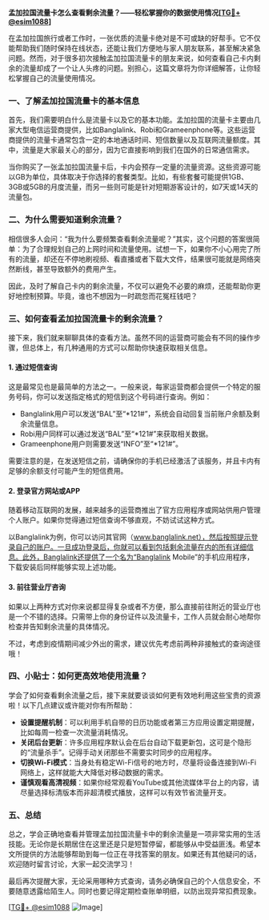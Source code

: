 **孟加拉国流量卡怎么查看剩余流量？——轻松掌握你的数据使用情况[[TG💪+ @esim1088](https://t.me/s/esim1088)]**

在孟加拉国旅行或者工作时，一张优质的流量卡绝对是不可或缺的好帮手。它不仅能帮助我们随时保持在线状态，还能让我们方便地与家人朋友联系，甚至解决紧急问题。然而，对于很多初次接触孟加拉国流量卡的朋友来说，如何查看自己卡内剩余的流量却成了一个让人头疼的问题。别担心，这篇文章将为你详细解答，让你轻松掌握自己的流量使用情况。

### **一、了解孟加拉国流量卡的基本信息**

首先，我们需要明白什么是流量卡以及它的基本功能。孟加拉国的流量卡主要由几家大型电信运营商提供，比如Banglalink、Robi和Grameenphone等。这些运营商提供的流量卡通常包含一定的本地通话时间、短信数量以及互联网流量额度。其中，流量是大家最关心的部分，因为它直接影响到我们在国外的日常通信需求。

当你购买了一张孟加拉国流量卡后，卡内会预存一定量的流量资源。这些资源可能以GB为单位，具体取决于你选择的套餐类型。比如，有些套餐可能提供1GB、3GB或5GB的月度流量，而另一些则可能是针对短期游客设计的，如7天或14天的流量包。

### **二、为什么需要知道剩余流量？**

相信很多人会问：“我为什么要频繁查看剩余流量呢？”其实，这个问题的答案很简单：为了合理规划自己的上网时间和流量使用。试想一下，如果你不小心用完了所有的流量，却还在不停地刷视频、看直播或者下载大文件，结果很可能就是网络突然断线，甚至导致额外的费用产生。

因此，及时了解自己卡内的剩余流量，不仅可以避免不必要的麻烦，还能帮助你更好地控制预算。毕竟，谁也不想因为一时疏忽而花冤枉钱吧？

### **三、如何查看孟加拉国流量卡的剩余流量？**

接下来，我们就来聊聊具体的查看方法。虽然不同的运营商可能会有不同的操作步骤，但总体上，有几种通用的方式可以帮助你快速获取相关信息。

#### **1. 通过短信查询**

这是最常见也是最简单的方法之一。一般来说，每家运营商都会提供一个特定的服务号码，你可以发送指定格式的短信到这个号码进行查询。例如：

- Banglalink用户可以发送“BAL”至“*121#”，系统会自动回复当前账户余额及剩余流量信息。
- Robi用户同样可以通过发送“BAL”至“*121#”来获取相关数据。
- Grameenphone用户则需要发送“INFO”至“*121#”。

需要注意的是，在发送短信之前，请确保你的手机已经激活了该服务，并且卡内有足够的余额支付可能产生的短信费用。

#### **2. 登录官方网站或APP**

随着移动互联网的发展，越来越多的运营商推出了官方应用程序或网站供用户管理个人账户。如果你觉得通过短信查询不够直观，不妨试试这种方式。

以Banglalink为例，你可以访问其官网（www.banglalink.net），然后按照提示登录自己的账户。一旦成功登录后，你就可以看到包括剩余流量在内的所有详细信息。此外，Banglalink还提供了一个名为“Banglalink Mobile”的手机应用程序，下载安装后同样能够实现上述功能。

#### **3. 前往营业厅咨询**

如果以上两种方式对你来说都显得复杂或者不方便，那么直接前往附近的营业厅也是一个不错的选择。只需带上你的身份证件以及流量卡，工作人员就会耐心地帮你检查并告知剩余流量的具体情况。

不过，考虑到疫情期间减少外出的需求，建议优先考虑前两种非接触式的查询途径哦！

### **四、小贴士：如何更高效地使用流量？**

学会了如何查看剩余流量之后，接下来就要谈谈如何更有效地利用这些宝贵的资源啦！以下几点建议或许能对你有所帮助：

- **设置提醒机制**：可以利用手机自带的日历功能或者第三方应用设置定期提醒，比如每周一检查一次流量消耗情况。
- **关闭后台更新**：许多应用程序默认会在后台自动下载更新包，这可是个隐形的“流量杀手”。记得手动关闭那些不需要实时同步的应用程序。
- **切换Wi-Fi模式**：当身处有稳定Wi-Fi信号的地方时，尽量将设备连接到Wi-Fi网络上，这样就能大大降低对移动数据的需求。
- **谨慎观看高清视频**：如果你经常观看YouTube或其他流媒体平台上的内容，请尽量选择标清版本而非超清模式播放，这样可以有效节省流量开支。

### **五、总结**

总之，学会正确地查看并管理孟加拉国流量卡中的剩余流量是一项非常实用的生活技能。无论你是长期居住在这里还是只是短暂停留，都能够从中受益匪浅。希望本文所提供的方法能够帮助到每一位正在寻找答案的朋友。如果还有其他疑问的话，欢迎随时留言讨论，大家一起交流学习！

最后再次提醒大家，无论采用哪种方式查询，请务必确保自己的个人信息安全，不要随意透露给陌生人。同时也要记得定期检查账单明细，以防出现异常扣费现象。

[[TG💪+ @esim1088](https://t.me/s/esim1088) ![Image](https://i.postimg.cc/4NQfJmqS/Snipaste-2025-05-13-00-14-12.png)]